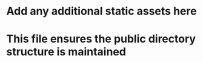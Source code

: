 # Add any additional static assets here
# This file ensures the public directory structure is maintained

